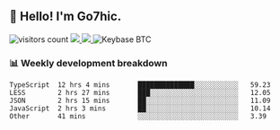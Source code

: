 ## 👋 Hello! I'm Go7hic.

 ![visitors count](https://visitors-by-url-pls-dont-use-this-in-your-repo.vercel.app/Go7hic-github-readme)
 <a href="https://twitter.com/Go7hic">
    <img src="https://img.shields.io/badge/-@Go7hic-1ca0f1?style=flat-square&labelColor=1ca0f1&logo=twitter&logoColor=white&link=https://twitter.com/Go7hic">
   <a/>
   <a href="mailto:gtfx0209@gmail.com">
    <img src="https://img.shields.io/badge/-gtfx0209@gmail.com-c14438?style=flat-square&logo=Gmail&logoColor=white&link=mailto:gtfx0209@gmail.com">
   <a/>
    ![Keybase BTC](https://img.shields.io/keybase/btc/Go7hic)
 <!--
🔭 I’m currently working
🌱 I’m currently learning
💬 Ask me about 
📫 How to reach me: 
⚡ Fun fact: 
-->
 <!--
![My Github Stats](https://github-readme-stats.vercel.app/api?username=Go7hic&show_icons=true&count_private=true)

-->

### 📊 Weekly development breakdown
<!--START_SECTION:waka-->
```text
TypeScript  12 hrs 4 mins       ██████████████░░░░░░░░░░░   59.23 
LESS        2 hrs 27 mins       ███░░░░░░░░░░░░░░░░░░░░░░   12.05 
JSON        2 hrs 15 mins       ██░░░░░░░░░░░░░░░░░░░░░░░   11.09 
JavaScript  2 hrs 3 mins        ██░░░░░░░░░░░░░░░░░░░░░░░   10.14 
Other       41 mins             ░░░░░░░░░░░░░░░░░░░░░░░░░   3.39
```
<!--END_SECTION:waka-->

